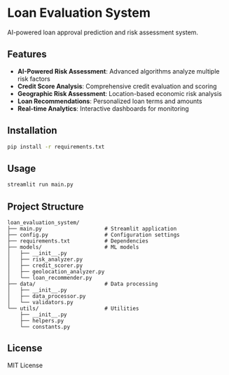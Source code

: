 # Loan Evaluation System

AI-powered loan approval prediction and risk assessment system.

## Features

- **AI-Powered Risk Assessment**: Advanced algorithms analyze multiple risk factors
- **Credit Score Analysis**: Comprehensive credit evaluation and scoring
- **Geographic Risk Assessment**: Location-based economic risk analysis
- **Loan Recommendations**: Personalized loan terms and amounts
- **Real-time Analytics**: Interactive dashboards for monitoring

## Installation

```bash
pip install -r requirements.txt
```

## Usage

```bash
streamlit run main.py
```

## Project Structure

```
loan_evaluation_system/
├── main.py                    # Streamlit application
├── config.py                  # Configuration settings
├── requirements.txt           # Dependencies
├── models/                    # ML models
│   ├── __init__.py
│   ├── risk_analyzer.py
│   ├── credit_scorer.py
│   ├── geolocation_analyzer.py
│   └── loan_recommender.py
├── data/                      # Data processing
│   ├── __init__.py
│   ├── data_processor.py
│   └── validators.py
└── utils/                     # Utilities
    ├── __init__.py
    ├── helpers.py
    └── constants.py
```

## License

MIT License
